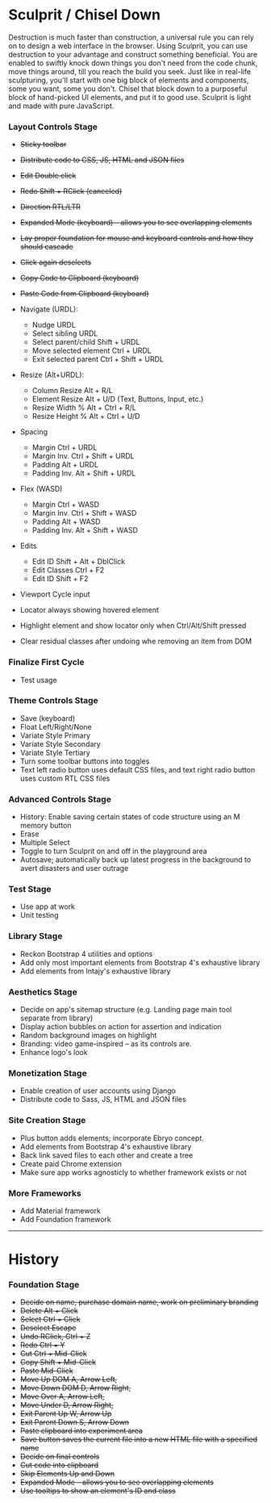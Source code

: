 # Sculprit / Chisel Down  
Destruction is much faster than construction, a universal rule you can rely on to design a web interface in the browser. Using Sculprit, you can use destruction to your advantage and construct something beneficial. You are enabled to swiftly knock down things you don't need from the code chunk, move things around, till you reach the build you seek. Just like in real-life sculpturing, you'll start with one big block of elements and components, some you want, some you don't. Chisel that block down to a purposeful block of hand-picked UI elements, and put it to good use. Sculprit is light and made with pure JavaScript.
 
### Layout Controls Stage
  - ~~Sticky toolbar~~
  - ~~Distribute code to CSS, JS, HTML and JSON files~~
  - ~~Edit              Double click~~
  - ~~Redo              Shift + RClick (canceled)~~
  - ~~Direction RTL/LTR~~
  - ~~Expanded Mode (keyboard) – allows you to see overlapping elements~~
  - ~~Lay proper foundation for mouse and keyboard controls and how they should cascade~~
  - ~~Click again deselects~~
  - ~~Copy Code to Clipboard (keyboard)~~
  - ~~Paste Code from Clipboard (keyboard)~~
  - Navigate (URDL): 
    - Nudge		                URDL
    - Select sibling         URDL
    - Select parent/child    Shift + URDL
    - Move selected element  Ctrl + URDL 
    - Exit selected parent   Ctrl + Shift + URDL 
  - Resize (Alt+URDL):
    - Column Resize          Alt + R/L
    - Element Resize         Alt + U/D (Text, Buttons, Input, etc.)
    - Resize Width %         Alt + Ctrl + R/L
    - Resize Height %        Alt + Ctrl + U/D
  - Spacing
    - Margin                 Ctrl + URDL
    - Margin Inv.            Ctrl + Shift + URDL
    - Padding                Alt + URDL
    - Padding Inv.           Alt + Shift + URDL

  - Flex (WASD)
    - Margin                 Ctrl + WASD
    - Margin Inv.            Ctrl + Shift + WASD
    - Padding                Alt + WASD
    - Padding Inv.           Alt + Shift + WASD

  - Edits 
    - Edit ID                  Shift + Alt + DblClick
    - Edit Classes             Ctrl + F2     
    - Edit ID                  Shift + F2

  - Viewport Cycle input
  - Locator always showing hovered element
  - Highlight element and show locator only when Ctrl/Alt/Shift pressed
  - Clear residual classes after undoing whe removing an item from DOM

### Finalize First Cycle
  - Test usage

### Theme Controls Stage
  - Save (keyboard)
  - Float Left/Right/None
  - Variate Style Primary 
  - Variate Style Secondary 
  - Variate Style Tertiary 
  - Turn some toolbar buttons into toggles
  - Text left radio button uses default CSS files, and text right radio button uses custom RTL CSS files

### Advanced Controls Stage
  - History: Enable saving certain states of code structure using an M memory button
  - Erase
  - Multiple Select
  - Toggle to turn Sculprit on and off in the playground area
  - Autosave; automatically back up latest progress in the background to avert disasters and user outrage

### Test Stage
  - Use app at work
  - Unit testing

### Library Stage
  - Reckon Bootstrap 4 utilities and options
  - Add only most important elements from Bootstrap 4's exhaustive library
  - Add elements from Intajy's exhaustive library  

### Aesthetics Stage
  - Decide on app's sitemap structure (e.g. Landing page main tool separate from library)
  - Display action bubbles on action for assertion and indication
  - Random background images on highlight
  - Branding: video game-inspired – as its controls are.
  - Enhance logo's look

### Monetization Stage
  - Enable creation of user accounts using Django
  - Distribute code to Sass, JS, HTML and JSON files

### Site Creation Stage
  - Plus button adds elements; incorporate Ebryo concept.
  - Add elements from Bootstrap 4's exhaustive library
  - Back link saved files to each other and create a tree
  - Create paid Chrome extension 
  - Make sure app works agnosticly to whether framework exists or not

### More Frameworks
  - Add Material framework
  - Add Foundation framework

----------------------------------------
# History

### Foundation Stage
  - ~~Decide on name, purchase domain name, work on preliminary branding~~
  - ~~Delete            Alt + Click~~
  - ~~Select            Ctrl + Click~~
  - ~~Deselect          Escape~~
  - ~~Undo              RClick,         Ctrl + Z~~
  - ~~Redo              Ctrl + Y~~
  - ~~Cut               Ctrl + Mid-Click~~
  - ~~Copy              Shift + Mid-Click~~
  - ~~Paste             Mid-Click~~
  - ~~Move Up DOM       A, Arrow Left,~~
  - ~~Move Down DOM     D, Arrow Right,~~
  - ~~Move Over         A, Arrow Left,~~
  - ~~Move Under        D, Arrow Right,~~
  - ~~Exit Parent Up    W, Arrow Up~~
  - ~~Exit Parent Down  S, Arrow Down~~
  - ~~Paste clipboard into experiment area~~
  - ~~Save button saves the current file into a new HTML file with a specified name~~
  - ~~Decide on final controls~~
  - ~~Cut code into clipboard~~
  - ~~Skip Elements Up and Down~~
  - ~~Expanded Mode – allows you to see overlapping elements~~
  - ~~Use tooltips to show an element's ID and class~~


